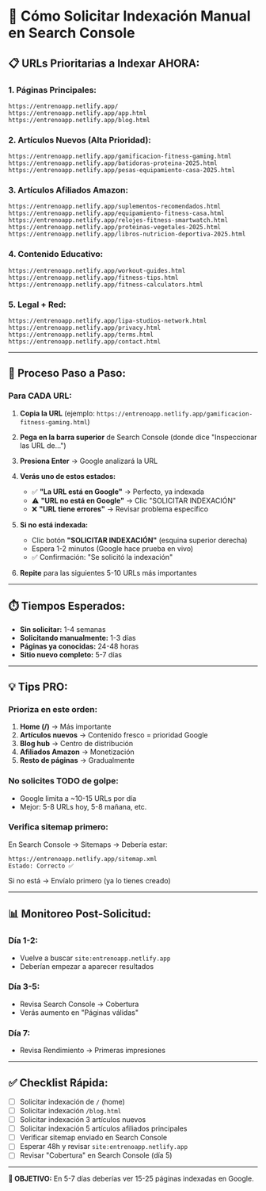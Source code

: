 # 🚀 Cómo Solicitar Indexación Manual en Search Console

## 📋 URLs Prioritarias a Indexar AHORA:

### 1. Páginas Principales:
```
https://entrenoapp.netlify.app/
https://entrenoapp.netlify.app/app.html
https://entrenoapp.netlify.app/blog.html
```

### 2. Artículos Nuevos (Alta Prioridad):
```
https://entrenoapp.netlify.app/gamificacion-fitness-gaming.html
https://entrenoapp.netlify.app/batidoras-proteina-2025.html
https://entrenoapp.netlify.app/pesas-equipamiento-casa-2025.html
```

### 3. Artículos Afiliados Amazon:
```
https://entrenoapp.netlify.app/suplementos-recomendados.html
https://entrenoapp.netlify.app/equipamiento-fitness-casa.html
https://entrenoapp.netlify.app/relojes-fitness-smartwatch.html
https://entrenoapp.netlify.app/proteinas-vegetales-2025.html
https://entrenoapp.netlify.app/libros-nutricion-deportiva-2025.html
```

### 4. Contenido Educativo:
```
https://entrenoapp.netlify.app/workout-guides.html
https://entrenoapp.netlify.app/fitness-tips.html
https://entrenoapp.netlify.app/fitness-calculators.html
```

### 5. Legal + Red:
```
https://entrenoapp.netlify.app/lipa-studios-network.html
https://entrenoapp.netlify.app/privacy.html
https://entrenoapp.netlify.app/terms.html
https://entrenoapp.netlify.app/contact.html
```

---

## 🎯 Proceso Paso a Paso:

### Para CADA URL:

1. **Copia la URL** (ejemplo: `https://entrenoapp.netlify.app/gamificacion-fitness-gaming.html`)

2. **Pega en la barra superior** de Search Console (donde dice "Inspeccionar las URL de...")

3. **Presiona Enter** → Google analizará la URL

4. **Verás uno de estos estados:**
   - ✅ **"La URL está en Google"** → Perfecto, ya indexada
   - ⚠️ **"URL no está en Google"** → Clic "SOLICITAR INDEXACIÓN"
   - ❌ **"URL tiene errores"** → Revisar problema específico

5. **Si no está indexada:**
   - Clic botón **"SOLICITAR INDEXACIÓN"** (esquina superior derecha)
   - Espera 1-2 minutos (Google hace prueba en vivo)
   - ✅ Confirmación: "Se solicitó la indexación"

6. **Repite** para las siguientes 5-10 URLs más importantes

---

## ⏱️ Tiempos Esperados:

- **Sin solicitar:** 1-4 semanas
- **Solicitando manualmente:** 1-3 días
- **Páginas ya conocidas:** 24-48 horas
- **Sitio nuevo completo:** 5-7 días

---

## 💡 Tips PRO:

### Prioriza en este orden:
1. **Home (/)** → Más importante
2. **Artículos nuevos** → Contenido fresco = prioridad Google
3. **Blog hub** → Centro de distribución
4. **Afiliados Amazon** → Monetización
5. **Resto de páginas** → Gradualmente

### No solicites TODO de golpe:
- Google limita a ~10-15 URLs por día
- Mejor: 5-8 URLs hoy, 5-8 mañana, etc.

### Verifica sitemap primero:
En Search Console → Sitemaps → Debería estar:
```
https://entrenoapp.netlify.app/sitemap.xml
Estado: Correcto ✅
```

Si no está → Envíalo primero (ya lo tienes creado)

---

## 📊 Monitoreo Post-Solicitud:

### Día 1-2:
- Vuelve a buscar `site:entrenoapp.netlify.app`
- Deberían empezar a aparecer resultados

### Día 3-5:
- Revisa Search Console → Cobertura
- Verás aumento en "Páginas válidas"

### Día 7:
- Revisa Rendimiento → Primeras impresiones

---

## ✅ Checklist Rápida:

- [ ] Solicitar indexación de `/` (home)
- [ ] Solicitar indexación `/blog.html`
- [ ] Solicitar indexación 3 artículos nuevos
- [ ] Solicitar indexación 5 artículos afiliados principales
- [ ] Verificar sitemap enviado en Search Console
- [ ] Esperar 48h y revisar `site:entrenoapp.netlify.app`
- [ ] Revisar "Cobertura" en Search Console (día 5)

---

**🎯 OBJETIVO:** En 5-7 días deberías ver 15-25 páginas indexadas en Google.
